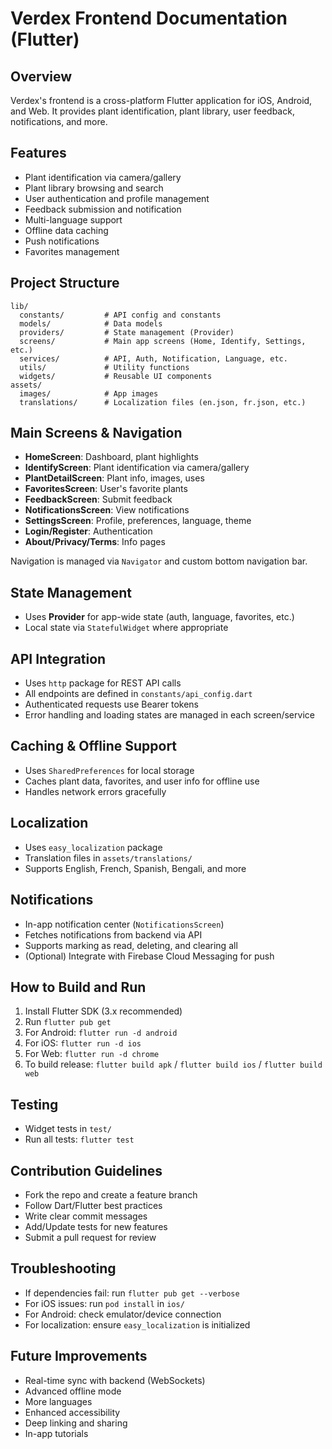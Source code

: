 # Verdex Frontend Documentation (Flutter)

## Overview
Verdex's frontend is a cross-platform Flutter application for iOS, Android, and Web. It provides plant identification, plant library, user feedback, notifications, and more.

## Features
- Plant identification via camera/gallery
- Plant library browsing and search
- User authentication and profile management
- Feedback submission and notification
- Multi-language support
- Offline data caching
- Push notifications
- Favorites management

## Project Structure
```
lib/
  constants/         # API config and constants
  models/            # Data models
  providers/         # State management (Provider)
  screens/           # Main app screens (Home, Identify, Settings, etc.)
  services/          # API, Auth, Notification, Language, etc.
  utils/             # Utility functions
  widgets/           # Reusable UI components
assets/
  images/            # App images
  translations/      # Localization files (en.json, fr.json, etc.)
```

## Main Screens & Navigation
- **HomeScreen**: Dashboard, plant highlights
- **IdentifyScreen**: Plant identification via camera/gallery
- **PlantDetailScreen**: Plant info, images, uses
- **FavoritesScreen**: User's favorite plants
- **FeedbackScreen**: Submit feedback
- **NotificationsScreen**: View notifications
- **SettingsScreen**: Profile, preferences, language, theme
- **Login/Register**: Authentication
- **About/Privacy/Terms**: Info pages

Navigation is managed via `Navigator` and custom bottom navigation bar.

## State Management
- Uses **Provider** for app-wide state (auth, language, favorites, etc.)
- Local state via `StatefulWidget` where appropriate

## API Integration
- Uses `http` package for REST API calls
- All endpoints are defined in `constants/api_config.dart`
- Authenticated requests use Bearer tokens
- Error handling and loading states are managed in each screen/service

## Caching & Offline Support
- Uses `SharedPreferences` for local storage
- Caches plant data, favorites, and user info for offline use
- Handles network errors gracefully

## Localization
- Uses `easy_localization` package
- Translation files in `assets/translations/`
- Supports English, French, Spanish, Bengali, and more

## Notifications
- In-app notification center (`NotificationsScreen`)
- Fetches notifications from backend via API
- Supports marking as read, deleting, and clearing all
- (Optional) Integrate with Firebase Cloud Messaging for push

## How to Build and Run
1. Install Flutter SDK (3.x recommended)
2. Run `flutter pub get`
3. For Android: `flutter run -d android`
4. For iOS: `flutter run -d ios`
5. For Web: `flutter run -d chrome`
6. To build release: `flutter build apk` / `flutter build ios` / `flutter build web`

## Testing
- Widget tests in `test/`
- Run all tests: `flutter test`

## Contribution Guidelines
- Fork the repo and create a feature branch
- Follow Dart/Flutter best practices
- Write clear commit messages
- Add/Update tests for new features
- Submit a pull request for review

## Troubleshooting
- If dependencies fail: run `flutter pub get --verbose`
- For iOS issues: run `pod install` in `ios/`
- For Android: check emulator/device connection
- For localization: ensure `easy_localization` is initialized

## Future Improvements
- Real-time sync with backend (WebSockets)
- Advanced offline mode
- More languages
- Enhanced accessibility
- Deep linking and sharing
- In-app tutorials 